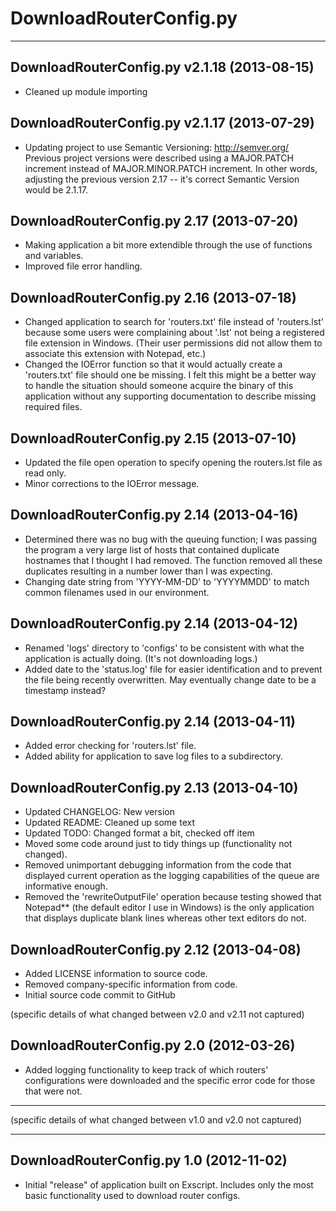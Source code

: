 # DownloadRouterConfig.py #
---

## DownloadRouterConfig.py v2.1.18 (2013-08-15) ##
* Cleaned up module importing

## DownloadRouterConfig.py v2.1.17 (2013-07-29) ##
* Updating project to use Semantic Versioning: http://semver.org/
  Previous project versions were described using a MAJOR.PATCH increment
  instead of MAJOR.MINOR.PATCH increment.  In other words, adjusting the
  previous version 2.17 -- it's correct Semantic Version would be 2.1.17.

## DownloadRouterConfig.py 2.17 (2013-07-20) ##
* Making application a bit more extendible through the use of functions and
  variables.
* Improved file error handling.

## DownloadRouterConfig.py 2.16 (2013-07-18) ##
* Changed application to search for 'routers.txt' file instead of 'routers.lst'
  because some users were complaining about '.lst' not being a registered file
  extension in Windows. (Their user permissions did not allow them to associate
  this extension with Notepad, etc.)
* Changed the IOError function so that it would actually create a 'routers.txt'
  file should one be missing.  I felt this might be a better way to handle the
  situation should someone acquire the binary of this application without any
  supporting documentation to describe missing required files.

## DownloadRouterConfig.py 2.15 (2013-07-10) ##
* Updated the file open operation to specify opening the routers.lst file
  as read only.
* Minor corrections to the IOError message.

## DownloadRouterConfig.py 2.14 (2013-04-16) ##
* Determined there was no bug with the queuing function; I was passing
  the program a very large list of hosts that contained duplicate
  hostnames that I thought I had removed.  The function removed all
  these duplicates resulting in a number lower than I was expecting.
* Changing date string from 'YYYY-MM-DD' to 'YYYYMMDD' to match common
  filenames used in our environment.

## DownloadRouterConfig.py 2.14 (2013-04-12) ##
* Renamed 'logs' directory to 'configs' to be consistent with what
  the application is actually doing. (It's not downloading logs.)
* Added date to the 'status.log' file for easier identification and to
  prevent the file being recently overwritten.  May eventually change
  date to be a timestamp instead?

## DownloadRouterConfig.py 2.14 (2013-04-11) ##
* Added error checking for 'routers.lst' file.
* Added ability for application to save log files to a subdirectory.

## DownloadRouterConfig.py 2.13 (2013-04-10) ##
* Updated CHANGELOG: New version
* Updated README: Cleaned up some text
* Updated TODO: Changed format a bit, checked off item
* Moved some code around just to tidy things up (functionality not changed).
* Removed unimportant debugging information from the code that displayed
  current operation as the logging capabilities of the queue are informative
  enough.
* Removed the 'rewriteOutputFile' operation because testing showed that
  Notepad** (the default editor I use in Windows) is the only application
  that displays duplicate blank lines whereas other text editors do not.

## DownloadRouterConfig.py 2.12 (2013-04-08) ##
* Added LICENSE information to source code.
* Removed company-specific information from code.
* Initial source code commit to GitHub

(specific details of what changed between v2.0 and v2.11 not captured)

## DownloadRouterConfig.py 2.0 (2012-03-26) ##
* Added logging functionality to keep track of which routers' configurations
  were downloaded and the specific error code for those that were not.

----------
(specific details of what changed between v1.0 and v2.0 not captured)

----------

## DownloadRouterConfig.py 1.0 (2012-11-02) ##
* Initial "release" of application built on Exscript. Includes only the most
  basic functionality used to download router configs.